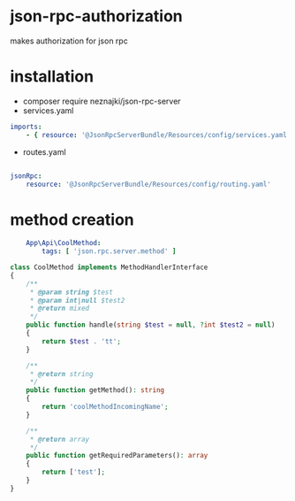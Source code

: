 # json-rpc-authorization
makes authorization for json rpc

# installation
* composer require neznajki/json-rpc-server
* services.yaml
```yaml
imports:
    - { resource: '@JsonRpcServerBundle/Resources/config/services.yaml' }

```

* routes.yaml
```yaml

jsonRpc:
    resource: '@JsonRpcServerBundle/Resources/config/routing.yaml'

```

# method creation
```yaml
    App\Api\CoolMethod:
        tags: [ 'json.rpc.server.method' ]
```
```php
class CoolMethod implements MethodHandlerInterface
{
    /**
     * @param string $test
     * @param int|null $test2
     * @return mixed
     */
    public function handle(string $test = null, ?int $test2 = null)
    {
        return $test . 'tt';
    }

    /**
     * @return string
     */
    public function getMethod(): string
    {
        return 'coolMethodIncomingName';
    }

    /**
     * @return array
     */
    public function getRequiredParameters(): array
    {
        return ['test'];
    }
}
```
